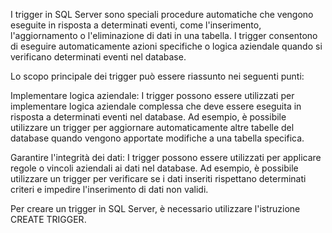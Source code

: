 I trigger in SQL Server sono speciali procedure automatiche che vengono eseguite in risposta a determinati eventi, come l'inserimento, l'aggiornamento o l'eliminazione di dati in una tabella. I trigger consentono di eseguire automaticamente azioni specifiche o logica aziendale quando si verificano determinati eventi nel database.

Lo scopo principale dei trigger può essere riassunto nei seguenti punti:

Implementare logica aziendale: I trigger possono essere utilizzati per implementare logica aziendale complessa che deve essere eseguita in risposta a determinati eventi nel database. Ad esempio, è possibile utilizzare un trigger per aggiornare automaticamente altre tabelle del database quando vengono apportate modifiche a una tabella specifica.

Garantire l'integrità dei dati: I trigger possono essere utilizzati per applicare regole o vincoli aziendali ai dati nel database. Ad esempio, è possibile utilizzare un trigger per verificare se i dati inseriti rispettano determinati criteri e impedire l'inserimento di dati non validi.

Per creare un trigger in SQL Server, è necessario utilizzare l'istruzione CREATE TRIGGER.